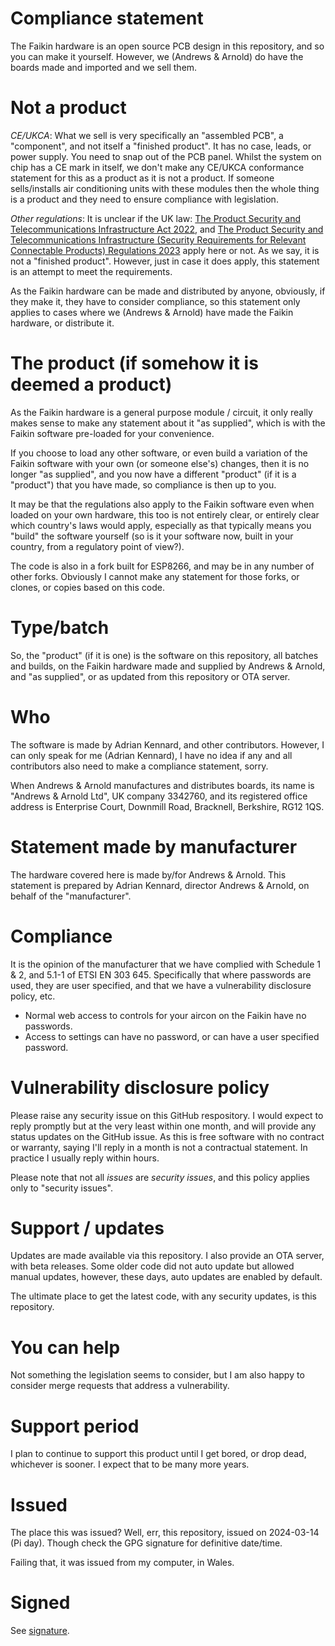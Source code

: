 
# Compliance statement

The Faikin hardware is an open source PCB design in this repository, and so you can make it yourself. However, we (Andrews & Arnold) do have the boards made and imported and we sell them.

# Not a product

*CE/UKCA*: What we sell is very specifically an "assembled PCB", a "component", and not itself a "finished product". It has no case, leads, or power supply. You need to snap out of the PCB panel. Whilst the system on chip has a CE mark in itself, we don't make any CE/UKCA conformance statement for this as a product as it is not a product. If someone sells/installs air conditioning units with these modules then the whole thing is a product and they need to ensure compliance with legislation.

*Other regulations*: It is unclear if the UK law: [The Product Security and Telecommunications Infrastructure Act 2022](https://www.legislation.gov.uk/ukpga/2022/46/contents), and [The Product Security and Telecommunications Infrastructure (Security Requirements for Relevant Connectable Products) Regulations 2023](https://www.legislation.gov.uk/uksi/2023/1007/contents/made) apply here or not. As we say, it is not a "finished product". However, just in case it does apply, this statement is an attempt to meet the requirements.

As the Faikin hardware can be made and distributed by anyone, obviously, if they make it, they have to consider compliance, so this statement only applies to cases where we (Andrews & Arnold) have made the Faikin hardware, or distribute it.

# The product (if somehow it is deemed a product)

As the Faikin hardware is a general purpose module / circuit, it only really makes sense to make any statement about it "as supplied", which is with the Faikin software pre-loaded for your convenience.

If you choose to load any other software, or even build a variation of the Faikin software with your own (or someone else's) changes, then it is no longer "as supplied", and you now have a different "product" (if it is a "product") that you have made, so compliance is then up to you.

It may be that the regulations also apply to the Faikin software even when loaded on your own hardware, this too is not entirely clear, or entirely clear which country's laws would apply, especially as that typically means you "build" the software yourself (so is it your software now, built in your country, from a regulatory point of view?).

The code is also in a fork built for ESP8266, and may be in any number of other forks. Obviously I cannot make any statement for those forks, or clones, or copies based on this code.

# Type/batch

So, the "product" (if it is one) is the software on this repository, all batches and builds, on the Faikin hardware made and supplied by Andrews & Arnold, and "as supplied", or as updated from this repository or OTA server.

# Who

The software is made by Adrian Kennard, and other contributors. However, I can only speak for me (Adrian Kennard), I have no idea if any and all contributors also need to make a compliance statement, sorry.

When Andrews & Arnold manufactures and distributes boards, its name is "Andrews & Arnold Ltd", UK company 3342760, and its registered office address is Enterprise Court, Downmill Road, Bracknell, Berkshire, RG12 1QS.

# Statement made by manufacturer

The hardware covered here is made by/for Andrews & Arnold. This statement is prepared by Adrian Kennard, director Andrews & Arnold, on behalf of the "manufacturer".

# Compliance

It is the opinion of the manufacturer that we have complied with Schedule 1 & 2, and 5.1-1 of ETSI EN 303 645. Specifically that where passwords are used, they are user specified, and that we have a vulnerability disclosure policy, etc.

- Normal web access to controls for your aircon on the Faikin have no passwords.
- Access to settings can have no password, or can have a user specified password.

# Vulnerability disclosure policy

Please raise any security issue on this GitHub respository. I would expect to reply promptly but at the very least within one month, and will provide any status updates on the GitHub issue. As this is free software with no contract or warranty, saying I'll reply in a month is not a contractual statement. In practice I usually reply within hours.

Please note that not all *issues* are *security issues*, and this policy applies only to "security issues".

# Support / updates

Updates are made available via this repository. I also provide an OTA server, with beta releases. Some older code did not auto update but allowed manual updates, however, these days, auto updates are enabled by default.

The ultimate place to get the latest code, with any security updates, is this repository.

# You can help

Not something the legislation seems to consider, but I am also happy to consider merge requests that address a vulnerability.

# Support period

I plan to continue to support this product until I get bored, or drop dead, whichever is sooner. I expect that to be many more years.

# Issued

The place this was issued? Well, err, this repository, issued on 2024-03-14 (Pi day). Though check the GPG signature for definitive date/time.

Failing that, it was issued from my computer, in Wales.

# Signed

See [signature](DoC.md.asc).
